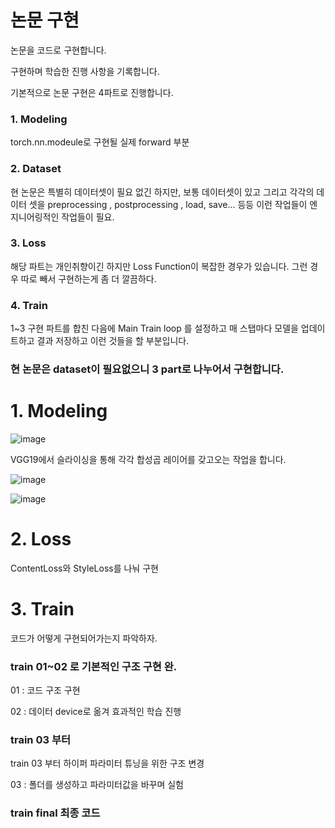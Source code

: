 # 논문 구현

논문을 코드로 구현합니다.

구현하며 학습한 진행 사항을 기록합니다.

기본적으로 논문 구현은 4파트로 진행합니다.

### 1. Modeling 

torch.nn.modeule로 구현될 실제 forward 부분
### 2. Dataset
  
현 논문은 특별히 데이터셋이 필요 없긴 하지만, 보통 데이터셋이 있고 그리고 각각의 데이터 셋을 preprocessing , postprocessing , load, save... 등등 이런 작업들이 엔지니어링적인 작업들이 필요. 
### 3. Loss

해당 파트는 개인취향이긴 하지만 Loss Function이 복잡한 경우가 있습니다. 그런 경우 따로 빼서 구현하는게 좀 더 깔끔하다. 
### 4. Train

1~3 구현 파트를 합친 다음에 Main Train loop 를 설정하고 매 스탭마다 모델을 업데이트하고 결과 저장하고 이런 것들을 할 부분입니다.


### 현 논문은 dataset이 필요없으니 3 part로 나누어서 구현합니다.

# 1. Modeling

![image](https://github.com/user-attachments/assets/edb433d2-c1f1-41b8-9e32-3d39e48de008)

VGG19에서 슬라이싱을 통해 각각 합성곱 레이어를 갖고오는 작업을 합니다.

![image](https://github.com/user-attachments/assets/08bf879e-906a-4987-b334-d85e5b9deb27)

![image](https://github.com/user-attachments/assets/ba7259a5-d1d2-4314-b0c8-6c9109f3309a)


# 2. Loss

ContentLoss와 StyleLoss를 나눠 구현

# 3. Train 

코드가 어떻게 구현되어가는지 파악하자.

### train 01~02 로 기본적인 구조 구현 완.

01 : 코드 구조 구현

02 : 데이터 device로 옮겨 효과적인 학습 진행

### train 03 부터
train 03 부터 하이퍼 파라미터 튜닝을 위한 구조 변경

03 : 폴더를 생성하고 파라미터값을 바꾸며 실험

### train final 최종 코드
